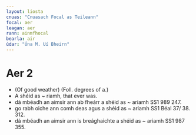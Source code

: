 ```yaml
---
layout: liosta
cnuas: "Cnuasach Focal as Teileann"
focal: aer
leagan: aer
rann: ainmfhocal
bearla: air
údar: "Úna M. Uí Bheirn"
---
```


# Aer 2

* (Of good weather) (Foll. degrees of a.)                                 
* A shéid as ~ riamh, that ever was.
* dá mbéadh an aimsir ann ab fheárr a shéid as ~ ariamh SS1 989 247.  
* go rabh oiche ann comh deas agus a shéid as ~ ariamh SS1 Béal 37/ 38. 312.
* dá mbéadh an aimsir ann is breághaichte a shéid as ~ ariamh
SS1 987 355. 
